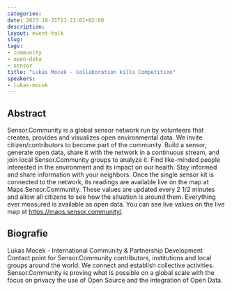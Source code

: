 ```yaml
---
categories:
date: 2023-10-31T11:21:01+02:00
description:
layout: event-talk
slug:
tags:
- community
- open-data
- sensor
title: "Lukas Mocek - Collaboration kills Competition"
speakers:
- lukas-mocek
---
```


## Abstract

Sensor.Community is a global sensor network run by volunteers that creates, provides and visualizes open environmental data. We invite citizen/contributors to become part of the community. Build a sensor, generate open data, share it with the network in a continuous stream, and join local Sensor.Community groups to analyze it. Find like-minded people interested in the environment and its impact on our health. Stay informed and share information with your neighbors. Once the single sensor kit is connected to the network, its readings are available live on the map at Maps.Sensor.Community. These values are updated every 2 1/2 minutes and allow all citizens to see how the situation is around them. Everything ever measured is available as open data. You can see live values on the live map at https://maps.sensor.community/.

## Biografie

Lukas Mocek - International Community & Partnership Development Contact point for Sensor.Community contributors, institutions and local groups around the world.
We connect and establish collective activities. Sensor.Community is proving what is possible on a global scale with the focus on privacy the use of Open Source and the integration of Open Data.
